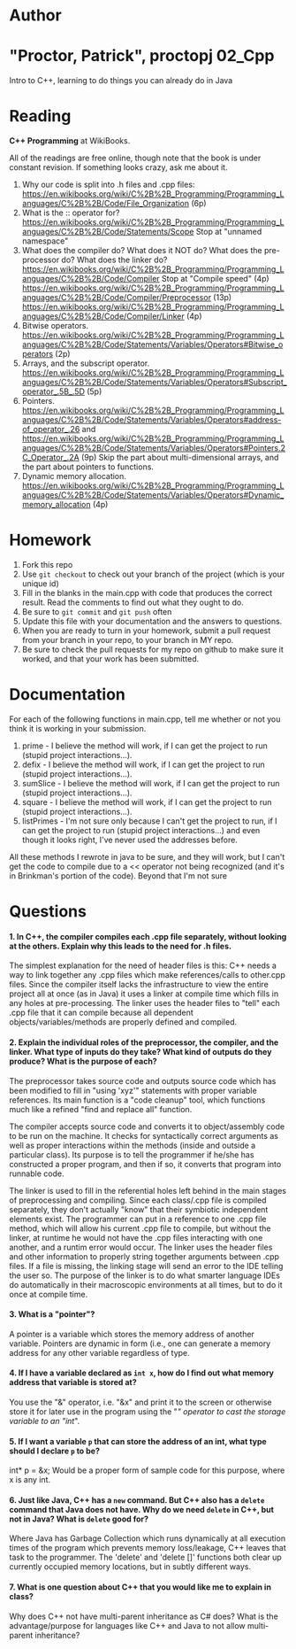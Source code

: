 Author
==========
"Proctor, Patrick", proctopj
02_Cpp
======

Intro to C++, learning to do things you can already do in Java

Reading
=======

**C++ Programming** at WikiBooks.

All of the readings are free online, though note that the book is under constant revision. If something looks crazy, ask me about it.

1. Why our code is split into .h files and .cpp files: https://en.wikibooks.org/wiki/C%2B%2B_Programming/Programming_Languages/C%2B%2B/Code/File_Organization (6p)
2. What is the :: operator for? https://en.wikibooks.org/wiki/C%2B%2B_Programming/Programming_Languages/C%2B%2B/Code/Statements/Scope Stop at "unnamed namespace"
3. What does the compiler do? What does it NOT do? What does the pre-processor do? What does the linker do? https://en.wikibooks.org/wiki/C%2B%2B_Programming/Programming_Languages/C%2B%2B/Code/Compiler Stop at "Compile speed" (4p) https://en.wikibooks.org/wiki/C%2B%2B_Programming/Programming_Languages/C%2B%2B/Code/Compiler/Preprocessor (13p) https://en.wikibooks.org/wiki/C%2B%2B_Programming/Programming_Languages/C%2B%2B/Code/Compiler/Linker (4p)
4. Bitwise operators. https://en.wikibooks.org/wiki/C%2B%2B_Programming/Programming_Languages/C%2B%2B/Code/Statements/Variables/Operators#Bitwise_operators (2p)
5. Arrays, and the subscript operator. https://en.wikibooks.org/wiki/C%2B%2B_Programming/Programming_Languages/C%2B%2B/Code/Statements/Variables/Operators#Subscript_operator_.5B_.5D (5p)
6. Pointers. https://en.wikibooks.org/wiki/C%2B%2B_Programming/Programming_Languages/C%2B%2B/Code/Statements/Variables/Operators#address-of_operator_.26 and https://en.wikibooks.org/wiki/C%2B%2B_Programming/Programming_Languages/C%2B%2B/Code/Statements/Variables/Operators#Pointers.2C_Operator_.2A (9p) Skip the part about multi-dimensional arrays, and the part about pointers to functions.
7. Dynamic memory allocation. https://en.wikibooks.org/wiki/C%2B%2B_Programming/Programming_Languages/C%2B%2B/Code/Statements/Variables/Operators#Dynamic_memory_allocation (4p)

Homework
========

1. Fork this repo
2. Use `git checkout` to check out your branch of the project (which is your unique id)
3. Fill in the blanks in the main.cpp with code that produces the correct result. Read the comments to find out what they ought to do.
4. Be sure to `git commit` and `git push` often
5. Update this file with your documentation and the answers to questions.
6. When you are ready to turn in your homework, submit a pull request from your branch in your repo, to your branch in MY repo.
7. Be sure to check the pull requests for my repo on github to make sure it worked, and that your work has been submitted.

Documentation
=========

For each of the following functions in main.cpp, tell me whether or not you think it is working in your submission.

1. prime - I believe the method will work, if I can get the project to run (stupid project interactions...).
2. defix - I believe the method will work, if I can get the project to run (stupid project interactions...).
3. sumSlice - I believe the method will work, if I can get the project to run (stupid project interactions...).
4. square - I believe the method will work, if I can get the project to run (stupid project interactions...).
5. listPrimes - I'm not sure only because I can't get the project to run, if I can get the project to run (stupid project interactions...) and even though it looks right, I've never used the addresses before.

All these methods I rewrote in java to be sure, and they will work, but I can't get the code to compile due to a << operator not being recognized (and it's in Brinkman's portion of the code).
Beyond that I'm not sure 

Questions
=======

#### 1. In C++, the compiler compiles each .cpp file separately, without looking at the others. Explain why this leads to the need for .h files.
	
The simplest explanation for the need of header files is this: C++ needs a way to link together any .cpp files which make references/calls to other.cpp files. Since
the compiler itself lacks the infrastructure to view the entire project all at once (as in Java) it uses a linker at compile time which fills in any holes at 
pre-processing. The linker uses the header files to "tell" each .cpp file that it can compile because all dependent objects/variables/methods are properly defined and
compiled.

#### 2. Explain the individual roles of the preprocessor, the compiler, and the linker. What type of inputs do they take? What kind of outputs do they produce? What is the purpose of each?

The preprocessor takes source code and outputs source code which has been modified to fill in "using 'xyz'" statements with proper variable references. Its main function
is a "code cleanup" tool, which functions much like a refined "find and replace all" function.

The compiler accepts source code and converts it to object/assembly code to be run on the machine. It checks for syntactically correct arguments as well as proper
interactions within the methods (inside and outside a particular class). Its purpose is to tell the programmer if he/she has constructed a proper program, and then if
so, it converts that program into runnable code.

The linker is used to fill in the referential holes left behind in the main stages of preprocessing and compiling. Since each class/.cpp file is compiled separately,
they don't actually "know" that their symbiotic independent elements exist. The programmer can put in a reference to one .cpp file method, which will allow his current
.cpp file to compile, but without the linker, at runtime he would not have the .cpp files interacting with one another, and a runtim error would occur. The linker uses
the header files and other information to properly string together arguments between .cpp files. If a file is missing, the linking stage will send an error to the IDE
telling the user so. The purpose of the linker is to do what smarter language IDEs do automatically in their macroscopic environments at all times, but to do it once at
compile time.

#### 3. What is a "pointer"?

A pointer is a variable which stores the memory address of another variable. Pointers are dynamic in form (i.e., one can generate a memory address for any other variable 
regardless of type.

#### 4. If I have a variable declared as `int x`, how do I find out what memory address that variable is stored at?

You use the "&" operator, i.e. "&x" and print it to the screen or otherwise store it for later use in the program using the "*" operator to cast the storage variable 
to an "int*".

#### 5. If I want a variable `p` that can store the address of an int, what type should I declare `p` to be?

int* p = &x; Would be a proper form of sample code for this purpose, where x is any int.

#### 6. Just like Java, C++ has a `new` command. But C++ also has a `delete` command that Java does not have. Why do we need `delete` in C++, but not in Java? What is `delete` good for?

Where Java has Garbage Collection which runs dynamically at all execution times of the program which prevents memory loss/leakage, C++ leaves that task to the programmer. The 'delete' 
and 'delete []' functions both clear up currently occupied memory locations, but in subtly different ways. 

#### 7. What is one question about C++ that you would like me to explain in class?

Why does C++ not have multi-parent inheritance as C# does? What is the advantage/purpose for languages like C++ and Java to not allow multi-parent inheritance?